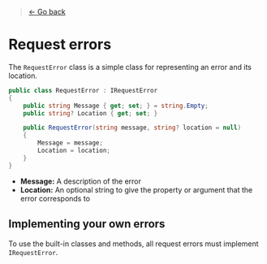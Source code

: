 > [← Go back](./Index.md)
# Request errors
The `RequestError` class is a simple class for representing an error and its location.
```csharp
public class RequestError : IRequestError
{
    public string Message { get; set; } = string.Empty;
    public string? Location { get; set; }

    public RequestError(string message, string? location = null)
    {
        Message = message;
        Location = location;
    }
}

```
- **Message:** A description of the error
- **Location:** An optional string to give the property or argument that the error corresponds to

## Implementing your own errors
To use the built-in classes and methods, all request errors must implement `IRequestError`.
